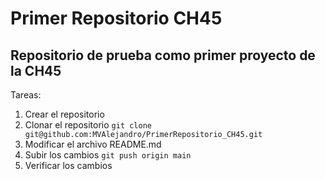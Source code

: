 # Primer Repositorio CH45

## Repositorio de prueba como primer proyecto de la CH45

Tareas:
1. Crear el repositorio
2. Clonar el repositorio
` git clone git@github.com:MVAlejandro/PrimerRepositorio_CH45.git `
3. Modificar el archivo README.md
4. Subir los cambios
` git push origin main `
5. Verificar los cambios
